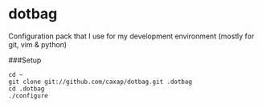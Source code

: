 dotbag
======

Configuration pack that I use for my development environment (mostly for git, vim & python)

###Setup

    cd ~
    git clone git://github.com/caxap/dotbag.git .dotbag
    cd .dotbag
    ./configure